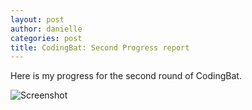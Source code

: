 ```yaml
---
layout: post
author: danielle
categories: post
title: CodingBat: Second Progress report
---
```

Here is my progress for the second round of CodingBat.

![Screenshot](http://i.imgur.com/OoMEIMn.jpg)
